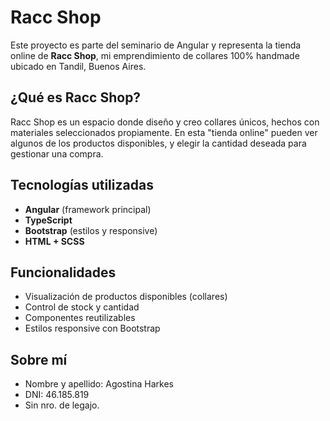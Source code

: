 # Racc Shop 

Este proyecto es parte del seminario de Angular y representa la tienda online de **Racc Shop**, mi emprendimiento de collares 100% handmade ubicado en Tandil, Buenos Aires.

## ¿Qué es Racc Shop?

Racc Shop es un espacio donde diseño y creo collares únicos, hechos con materiales seleccionados propiamente. En esta "tienda online" pueden ver algunos de los productos disponibles, y elegir la cantidad deseada para gestionar una compra.

## Tecnologías utilizadas

- **Angular** (framework principal)
- **TypeScript**
- **Bootstrap** (estilos y responsive)
- **HTML + SCSS**

## Funcionalidades

- Visualización de productos disponibles (collares)
- Control de stock y cantidad
- Componentes reutilizables
- Estilos responsive con Bootstrap


## Sobre mí

- Nombre y apellido: Agostina Harkes
- DNI: 46.185.819
- Sin nro. de legajo.

